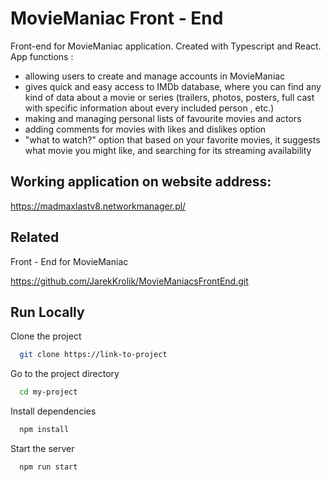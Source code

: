 
# MovieManiac Front - End

Front-end for MovieManiac application.
Created with Typescript and React.
App functions :
 - allowing users to create and manage accounts in MovieManiac
 - gives quick and easy access to IMDb database, where you can find any kind of data about a movie or series (trailers, photos, posters, full cast with specific information about every included person , etc.)
 - making and managing personal lists of favourite movies and actors
 - adding comments for movies with likes and dislikes option
 - "what to watch?" option that based on your favorite movies, it suggests what movie you might like, and searching for its streaming availability
 





## Working application on website address:

https://madmaxlastv8.networkmanager.pl/


## Related

Front - End for MovieManiac

https://github.com/JarekKrolik/MovieManiacsFrontEnd.git


## Run Locally

Clone the project

```bash
  git clone https://link-to-project
```

Go to the project directory

```bash
  cd my-project
```

Install dependencies

```bash
  npm install
```

Start the server

```bash
  npm run start
```

